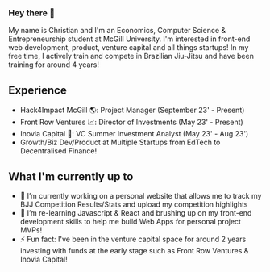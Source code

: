 ### Hey there 👋
My name is Christian and I'm an Economics, Computer Science & Entrepreneurship student at McGill University. I'm interested in front-end web development, product, venture capital and all things startups! In my free time, I actively train and compete in Brazilian Jiu-Jitsu and have been training for around 4 years!

## Experience
- Hack4Impact McGill 🌎: Project Manager (September 23' - Present)
- Front Row Ventures 📈: Director of Investments (May 23' - Present)
- Inovia Capital 🧠: VC Summer Investment Analyst (May 23' - Aug 23')
- Growth/Biz Dev/Product at Multiple Startups from EdTech to Decentralised Finance!

## What I'm currently up to
- 🔭 I’m currently working on a personal website that allows me to track my BJJ Competition Results/Stats and upload my competition highlights
- 🌱 I’m re-learning Javascript & React and brushing up on my front-end development skills to help me build Web Apps for personal project MVPs!
- ⚡ Fun fact: I've been in the venture capital space for around 2 years investing with funds at the early stage such as Front Row Ventures & Inovia Capital!

